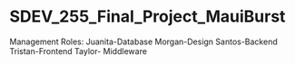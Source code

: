 # SDEV_255_Final_Project_MauiBurst
Management Roles:
Juanita-Database
Morgan-Design
Santos-Backend
Tristan-Frontend
Taylor- Middleware
